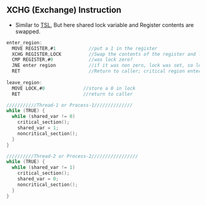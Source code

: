 ## XCHG (Exchange) Instruction
- Similar to [TSL](/cpu_memory_thread_process/IPC/synchronization/TSL_Instruction), But here shared lock variable and Register contents are swapped.
```c
enter_region:
  MOVE REGISTER,#1            //put a 1 in the register
  XCHG REGISTER,LOCK          //Swap the contents of the register and lock var iable
  CMP REGISTER,#0             //was lock zero?
  JNE enter region            //if it was non zero, lock was set, so loop
  RET                         //Return to caller; critical region entered
  
leave_region:
  MOVE LOCK,#0              //store a 0 in lock
  RET                       //return to caller

///////////Thread-1 or Process-1//////////////
while (TRUE) {
  while (shared_var != 0)
    critical_section();
    shared_var = 1;
    noncritical_section();
  }
}

//////////Thread-2 or Process-2/////////////////
while (TRUE) {
  while (shared_var != 1)
    critical_section();
    shared_var = 0;
    noncritical_section();
  }
}
```
